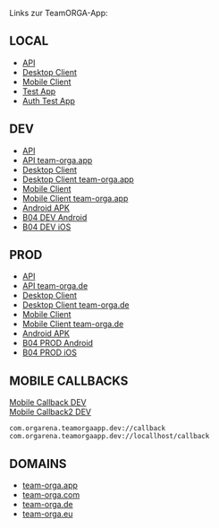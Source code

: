 Links zur TeamORGA-App:

## LOCAL

* [API](http://localhost:4400)
* [Desktop Client](http://localhost:4401)
* [Mobile Client](http://localhost:4402)
* [Test App](http://localhost:4410)
* [Auth Test App](http://localhost:4411)

## DEV

* [API](https://api-qt6ttevvmjxhk.azurewebsites.net)
* [API team-orga.app](https://api-dev.team-orga.app)
* [Desktop Client](https://desktop-qt6ttevvmjxhk.azurewebsites.net)
* [Desktop Client team-orga.app](https://client-dev.team-orga.app)
* [Mobile Client](https://mobile-qt6ttevvmjxh.azurewebsites.net)
* [Mobile Client team-orga.app](https://mobile-dev.team-orga.app)
* [Android APK](https://stpw3ats22msrco.blob.core.windows.net/downloads/com.orgarena.teamorgaapp.dev/teamorga-apps-mobile-dev.apk)
* [B04 DEV Android](https://stpw3ats22msrco.blob.core.windows.net/downloads/com.bayer04.teamorgaapp.dev/teamorga-apps-mobile-b04dev.apk)
* [B04 DEV iOS](https://stpw3ats22msrco.blob.core.windows.net/downloads/com.bayer04.teamorgaapp.dev/ios.install.html)

## PROD

* [API](https://teamorga-api-prod.azurewebsites.net)
* [API team-orga.de](https://api.team-orga.de)
* [Desktop Client](https://teamorga-desktop-client-prod.azurewebsites.net)
* [Desktop Client team-orga.de](https://client.team-orga.de)
* [Mobile Client](https://teamorga-mobile-client-prod.azurewebsites.net)
* [Mobile Client team-orga.de](https://mobile.team-orga.de)
* [Android APK](https://storteamorga02prod.blob.core.windows.net/downloads/com.orgarena.teamorgaapp.prod/teamorga-apps-mobile-prod.apk)
* [B04 PROD Android](https://storteamorga02prod.blob.core.windows.net/downloads/com.bayer04.teamorgaapp.prod/teamorga-apps-mobile-b04prod.apk)
* [B04 PROD iOS](https://storteamorga02prod.blob.core.windows.net/downloads/com.bayer04.teamorgaapp.prod/ios.install.html)


## MOBILE CALLBACKS

<a href="com.orgarena.teamorgaapp.dev://callback">Mobile Callback DEV</a>
<br/>
<a href="com.orgarena.teamorgaapp.dev://locallhost/callback">Mobile Callback2 DEV</a>
<br/>

```
com.orgarena.teamorgaapp.dev://callback
com.orgarena.teamorgaapp.dev://locallhost/callback
```


## DOMAINS

* [team-orga.app](https://team-orga.app)
* [team-orga.com](https://team-orga.com)
* [team-orga.de](https://team-orga.de)
* [team-orga.eu](https://team-orga.eu)

